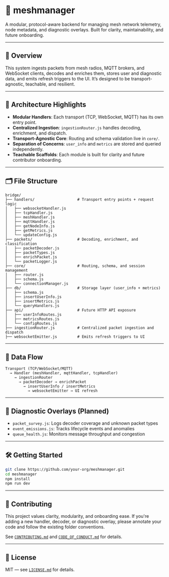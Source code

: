 # 📡 meshmanager

A modular, protocol-aware backend for managing mesh network telemetry, node metadata, and diagnostic overlays. Built for clarity, maintainability, and future onboarding.

---

## 🚀 Overview

This system ingests packets from mesh radios, MQTT brokers, and WebSocket clients, decodes and enriches them, stores user and diagnostic data, and emits refresh triggers to the UI. It’s designed to be transport-agnostic, teachable, and resilient.

---

## 🧱 Architecture Highlights

- **Modular Handlers**: Each transport (TCP, WebSocket, MQTT) has its own entry point.
- **Centralized Ingestion**: `ingestionRouter.js` handles decoding, enrichment, and dispatch.
- **Transport-Agnostic Core**: Routing and schema validation live in `core/`.
- **Separation of Concerns**: `user_info` and `metrics` are stored and queried independently.
- **Teachable Scaffolds**: Each module is built for clarity and future contributor onboarding.

---

## 🗂️ File Structure

```plaintext
bridge/
├── handlers/                   # Transport entry points + request logic
│   ├── websocketHandler.js
│   ├── tcpHandler.js
│   ├── meshHandler.js
│   ├── mqttHandler.js
│   ├── getNodeInfo.js
│   ├── getMetrics.js
│   └── updateConfig.js
├── packets/                    # Decoding, enrichment, and classification
│   ├── packetDecoder.js
│   ├── packetTypes.js
│   ├── enrichPacket.js
│   └── packetLogger.js
├── core/                       # Routing, schema, and session management
│   ├── router.js
│   ├── schema.js
│   └── connectionManager.js
├── db/                         # Storage layer (user_info + metrics)
│   ├── schema.js
│   ├── insertUserInfo.js
│   ├── insertMetrics.js
│   └── queryHandlers.js
├── api/                        # Future HTTP API exposure
│   ├── userInfoRoutes.js
│   ├── metricsRoutes.js
│   └── configRoutes.js
├── ingestionRouter.js          # Centralized packet ingestion and dispatch
├── websocketEmitter.js         # Emits refresh triggers to UI
```

---

## 🔄 Data Flow

```plaintext
Transport (TCP/WebSocket/MQTT)
  → Handler (meshHandler, mqttHandler, tcpHandler)
    → ingestionRouter
      → packetDecoder → enrichPacket
        → insertUserInfo / insertMetrics
          → websocketEmitter → UI refresh
```

---

## 🧪 Diagnostic Overlays (Planned)

- `packet_survey.js`: Logs decoder coverage and unknown packet types
- `event_emissions.js`: Tracks lifecycle events and anomalies
- `queue_health.js`: Monitors message throughput and congestion

---

## 🛠️ Getting Started

```bash
git clone https://github.com/your-org/meshmanager.git
cd meshmanager
npm install
npm run dev
```

---

## 🤝 Contributing

This project values clarity, modularity, and onboarding ease. If you're adding a new handler, decoder, or diagnostic overlay, please annotate your code and follow the existing folder conventions.

See [`CONTRIBUTING.md`](CONTRIBUTING.md) and [`CODE_OF_CONDUCT.md`](CODE_OF_CONDUCT.md) for details.

---

## 📄 License

MIT — see [`LICENSE.md`](LICENSE.md) for details.
